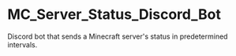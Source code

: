# MC_Server_Status_Discord_Bot
Discord bot that sends a Minecraft server's status in predetermined intervals.
